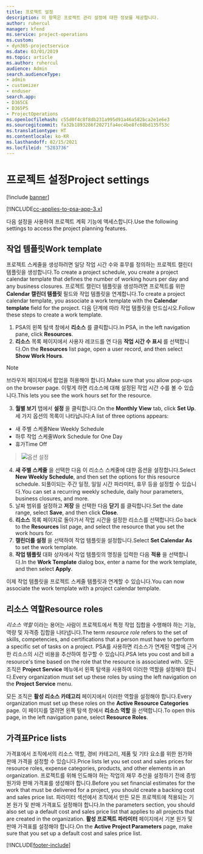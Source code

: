 ```yaml
---
title: 프로젝트 설정
description: 이 항목은 프로젝트 관리 설정에 대한 정보를 제공합니다.
author: ruhercul
manager: kfend
ms.service: project-operations
ms.custom:
- dyn365-projectservice
ms.date: 03/01/2019
ms.topic: article
ms.author: ruhercul
audience: Admin
search.audienceType:
- admin
- customizer
- enduser
search.app:
- D365CE
- D365PS
- ProjectOperations
ms.openlocfilehash: c55d0f4c8f8db231a995d91a46a582bca2e1e6e3
ms.sourcegitcommit: fa32b1893286f20271fa4ec4be8fc68bd135f53c
ms.translationtype: HT
ms.contentlocale: ko-KR
ms.lasthandoff: 02/15/2021
ms.locfileid: "5283736"
---
```

# <a name="project-settings"></a><span data-ttu-id="0116a-103">프로젝트 설정</span><span class="sxs-lookup"><span data-stu-id="0116a-103">Project settings</span></span>

[!include [banner](../includes/psa-now-project-operations.md)]

[!INCLUDE[cc-applies-to-psa-app-3.x](../includes/cc-applies-to-psa-app-3x.md)]

<span data-ttu-id="0116a-104">다음 설정을 사용하여 프로젝트 계획 기능에 액세스합니다.</span><span class="sxs-lookup"><span data-stu-id="0116a-104">Use the following settings to access the project planning features.</span></span>

## <a name="work-template"></a><span data-ttu-id="0116a-105">작업 템플릿</span><span class="sxs-lookup"><span data-stu-id="0116a-105">Work template</span></span>

<span data-ttu-id="0116a-106">프로젝트 스케줄을 생성하려면 일당 작업 시간 수와 휴무를 정의하는 프로젝트 캘린더 템플릿을 생성합니다.</span><span class="sxs-lookup"><span data-stu-id="0116a-106">To create a project schedule, you create a project calendar template that defines the number of working hours per day and any business closures.</span></span> <span data-ttu-id="0116a-107">프로젝트 캘린더 템플릿을 생성하려면 프로젝트를 위한 **Calendar 캘린더 템플릿** 필드와 작업 템플릿을 연계합니다.</span><span class="sxs-lookup"><span data-stu-id="0116a-107">To create a project calendar template, you associate a work template with the **Calendar template** field for the project.</span></span> <span data-ttu-id="0116a-108">다음 단계에 따라 작업 템플릿을 만드십시오.</span><span class="sxs-lookup"><span data-stu-id="0116a-108">Follow these steps to create a work template.</span></span>

1. <span data-ttu-id="0116a-109">PSA의 왼쪽 탐색 창에서 **리소스** 를 클릭합니다.</span><span class="sxs-lookup"><span data-stu-id="0116a-109">In PSA, in the left navigation pane, click **Resources**.</span></span> 
2. <span data-ttu-id="0116a-110">**리소스** 목록 페이지에서 사용자 레코드를 연 다음 **작업 시간 수 표시** 를 선택합니다.</span><span class="sxs-lookup"><span data-stu-id="0116a-110">On the **Resources** list page, open a user record, and then select **Show Work Hours**.</span></span>

  > [!NOTE]
  > <span data-ttu-id="0116a-111">브라우저 페이지에서 팝업을 허용해야 합니다.</span><span class="sxs-lookup"><span data-stu-id="0116a-111">Make sure that you allow pop-ups on the browser page.</span></span> <span data-ttu-id="0116a-112">이렇게 하면 리소스에 대해 설정된 작업 시간 수를 볼 수 있습니다.</span><span class="sxs-lookup"><span data-stu-id="0116a-112">This lets you see the work hours set for the resource.</span></span>
  
3. <span data-ttu-id="0116a-113">**월별 보기** 탭에서 **설정** 을 클릭합니다.</span><span class="sxs-lookup"><span data-stu-id="0116a-113">On the **Monthly View** tab, click **Set Up**.</span></span> <span data-ttu-id="0116a-114">세 가지 옵션의 목록이 나타납니다:</span><span class="sxs-lookup"><span data-stu-id="0116a-114">A list of three options appears:</span></span> 

  - <span data-ttu-id="0116a-115">새 주별 스케줄</span><span class="sxs-lookup"><span data-stu-id="0116a-115">New Weekly Schedule</span></span>
  - <span data-ttu-id="0116a-116">하루 작업 스케줄</span><span class="sxs-lookup"><span data-stu-id="0116a-116">Work Schedule for One Day</span></span>
  - <span data-ttu-id="0116a-117">휴가</span><span class="sxs-lookup"><span data-stu-id="0116a-117">Time Off</span></span>

> ![옵션 설정](media/project-13.png)

4. <span data-ttu-id="0116a-119">**새 주별 스케줄** 을 선택한 다음 이 리소스 스케줄에 대한 옵션을 설정합니다.</span><span class="sxs-lookup"><span data-stu-id="0116a-119">Select **New Weekly Schedule**, and then set the options for this resource schedule.</span></span> <span data-ttu-id="0116a-120">되풀이되는 주간 일정, 일일 시간 파라미터, 휴무 등을 설정할 수 있습니다.</span><span class="sxs-lookup"><span data-stu-id="0116a-120">You can set a recurring weekly schedule, daily hour parameters, business closures, and more.</span></span>
5. <span data-ttu-id="0116a-121">날짜 범위를 설정하고 **저장** 을 선택한 다음 **닫기** 를 클릭합니다.</span><span class="sxs-lookup"><span data-stu-id="0116a-121">Set the date range, select **Save**, and then click **Close**.</span></span> 
6. <span data-ttu-id="0116a-122">**리소스** 목록 페이지로 돌아가서 작업 시간을 설정한 리소스를 선택합니다.</span><span class="sxs-lookup"><span data-stu-id="0116a-122">Go back to the **Resources** list page, and select the resource that you set the work hours for.</span></span> 
7. <span data-ttu-id="0116a-123">**캘린더를 설정** 을 선택하여 작업 템플릿을 설정합니다.</span><span class="sxs-lookup"><span data-stu-id="0116a-123">Select **Set Calendar As** to set the work template.</span></span> 
8. <span data-ttu-id="0116a-124">**작업 템플릿** 대화 상자에서 작업 템플릿의 명칭을 입력한 다음 **적용** 을 선택합니다.</span><span class="sxs-lookup"><span data-stu-id="0116a-124">In the **Work Template** dialog box, enter a name for the work template, and then select **Apply**.</span></span> 

<span data-ttu-id="0116a-125">이제 작업 템플릿을 프로젝트 스케줄 템플릿과 연계할 수 있습니다.</span><span class="sxs-lookup"><span data-stu-id="0116a-125">You can now associate the work template with a project calendar template.</span></span>

## <a name="resource-roles"></a><span data-ttu-id="0116a-126">리소스 역할</span><span class="sxs-lookup"><span data-stu-id="0116a-126">Resource roles</span></span>

<span data-ttu-id="0116a-127">*리소스 역할* 이라는 용어는 사람이 프로젝트에서 특정 작업 집합을 수행해야 하는 기능, 역량 및 자격증 집합을 나타냅니다.</span><span class="sxs-lookup"><span data-stu-id="0116a-127">The term *resource role* refers to the set of skills, competencies, and certifications that a person must have to perform a specific set of tasks on a project.</span></span> <span data-ttu-id="0116a-128">PSA를 사용하면 리소스가 연계된 역할에 근거한 리소스의 시간 비용을 추산하여 청구할 수 있습니다.</span><span class="sxs-lookup"><span data-stu-id="0116a-128">PSA lets you cost and bill a resource's time based on the role that the resource is associated with.</span></span> <span data-ttu-id="0116a-129">모든 조직은 **Project Service** 메뉴에서 왼쪽 탐색을 사용하여 이러한 역할을 설정해야 합니다.</span><span class="sxs-lookup"><span data-stu-id="0116a-129">Every organization must set up these roles by using the left navigation on the **Project Service** menu.</span></span>

<span data-ttu-id="0116a-130">모든 조직은 **활성 리소스 카테고리** 페이지에서 이러한 역할을 설정해야 합니다.</span><span class="sxs-lookup"><span data-stu-id="0116a-130">Every organization must set up these roles on the **Active Resource Categories** page.</span></span> <span data-ttu-id="0116a-131">이 페이지를 열려면 왼쪽 탐색 창에서 **리소스 역할** 을 선택합니다.</span><span class="sxs-lookup"><span data-stu-id="0116a-131">To open this page, in the left navigation pane, select **Resource Roles**.</span></span>

## <a name="price-lists"></a><span data-ttu-id="0116a-132">가격표</span><span class="sxs-lookup"><span data-stu-id="0116a-132">Price lists</span></span>

<span data-ttu-id="0116a-133">가격표에서 조직에서의 리소스 역할, 경비 카테고리, 제품 및 기타 요소를 위한 원가와 판매 가격을 설정할 수 있습니다.</span><span class="sxs-lookup"><span data-stu-id="0116a-133">Price lists let you set cost and sales prices for resource roles, expense categories, products, and other elements in an organization.</span></span> <span data-ttu-id="0116a-134">프로젝트를 위해 인도해야 하는 작업의 재무 추산을 설정하기 전에 증빙 원가와 판매 가격표를 생성해야 합니다.</span><span class="sxs-lookup"><span data-stu-id="0116a-134">Before you set financial estimates for the work that must be delivered for a project, you should create a backing cost and sales price list.</span></span> <span data-ttu-id="0116a-135">파라미터 섹션에서 조직에서 만든 모든 프로젝트에 적용되는 기본 원가 및 판매 가격표도 설정해야 합니다.</span><span class="sxs-lookup"><span data-stu-id="0116a-135">In the parameters section, you should also set up a default cost and sales price list that applies to all projects that are created in the organization.</span></span> <span data-ttu-id="0116a-136">**활성 프로젝트 파라미터** 페이지에서 기본 원가 및 판매 가격표를 설정해야 합니다.</span><span class="sxs-lookup"><span data-stu-id="0116a-136">On the **Active Project Parameters** page, make sure that you set up a default cost and sales price list.</span></span>


[!INCLUDE[footer-include](../includes/footer-banner.md)]